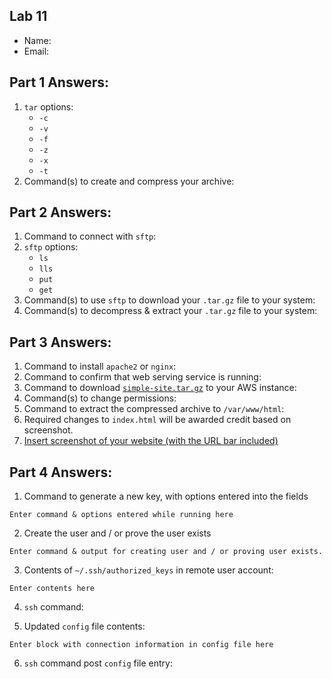 ## Lab 11

- Name:
- Email:

## Part 1 Answers:

1. `tar` options:
   - `-c`
   - `-v`
   - `-f`
   - `-z`
   - `-x`
   - `-t`
2. Command(s) to create and compress your archive:

## Part 2 Answers:

1. Command to connect with `sftp`:
2. `sftp` options:
   - `ls`
   - `lls`
   - `put`
   - `get`
3. Command(s) to use `sftp` to download your `.tar.gz` file to your system:
4. Command(s) to decompress & extract your `.tar.gz` file to your system:

## Part 3 Answers:

1. Command to install `apache2` or `nginx`:
2. Command to confirm that web serving service is running:
3. Command to download [`simple-site.tar.gz`](simple-site.tar.gz) to your AWS instance:
4. Command(s) to change permissions: 
5. Command to extract the compressed archive to `/var/www/html`:
6. Required changes to `index.html` will be awarded credit based on screenshot.
7. [Insert screenshot of your website (with the URL bar included)]()

## Part 4 Answers:

1. Command to generate a new key, with options entered into the fields 
```
Enter command & options entered while running here
```

2. Create the user and / or prove the user exists
```
Enter command & output for creating user and / or proving user exists.
```

3. Contents of `~/.ssh/authorized_keys` in remote user account:
```
Enter contents here
```

4. `ssh` command:

5. Updated `config` file contents:
```
Enter block with connection information in config file here
```

6. `ssh` command post `config` file entry:
